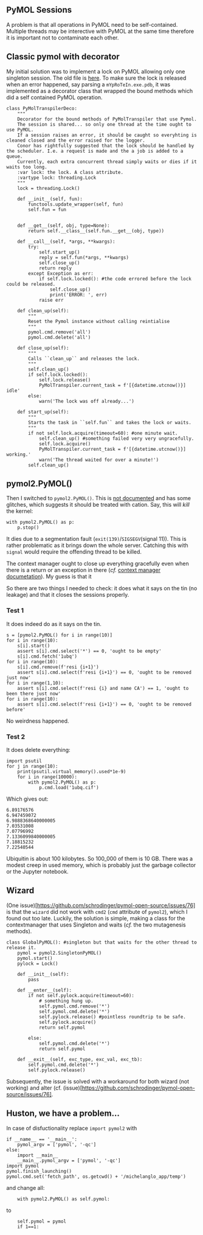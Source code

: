 ## PyMOL Sessions

A problem is that all operations in PyMOL need to be self-contained.
Multiple threads may be interective with PyMOL at the same time therefore it is important not to contaminate each other.

## Classic pymol with decorator
My initial solution was to implement a lock on PyMOL allowing only one singleton session. The old file is [here](original_transpiler.py).
To make sure the lock is released when an error happened, say parsing a `mYpRoTeIn.exe.pdb`, it was implemented as a decorator class that wrapped the bound methods which did a self contained PyMOL operation.

    class PyMolTranspilerDeco:
        """
        Decorator for the bound methods of PyMolTranspiler that use Pymol.
        The session is shared... so only one thread at the time ought to use PyMOL.
        If a session raises an error, it should be caught so everyhting is cleaned closed and the error raised for the logger.
        Conor has rightfully suggested that the lock should be handled by the scheduler. I.e. a request is made and the a job is added to a queue.
        Currently, each extra concurrent thread simply waits or dies if it waits too long.
        :var lock: the lock. A class attribute.
        :vartype lock: threading.Lock
        """
        lock = threading.Lock()
    
        def __init__(self, fun):
            functools.update_wrapper(self, fun)
            self.fun = fun
    
    
        def __get__(self, obj, type=None):
            return self.__class__(self.fun.__get__(obj, type))
    
        def __call__(self, *args, **kwargs):
            try:
                self.start_up()
                reply = self.fun(*args, **kwargs)
                self.close_up()
                return reply
            except Exception as err:
                if self.lock.locked(): #the code errored before the lock could be released.
                    self.close_up()
                    print('ERROR: ', err)
                raise err
    
        def clean_up(self):
            """
            Reset the Pymol instance without calling reintialise
            """
            pymol.cmd.remove('all')
            pymol.cmd.delete('all')
    
        def close_up(self):
            """
            Calls ``clean_up`` and releases the lock.
            """
            self.clean_up()
            if self.lock.locked():
                self.lock.release()
                PyMolTranspiler.current_task = f'[{datetime.utcnow()}] idle'
            else:
                warn('The lock was off already...')
    
        def start_up(self):
            """
            Starts the task in ``self.fun`` and takes the lock or waits.
            """
            if not self.lock.acquire(timeout=60): #one minute wait.
                self.clean_up() #something failed very very ungracefully.
                self.lock.acquire()
                PyMolTranspiler.current_task = f'[{datetime.utcnow()}] working.'
                warn('The thread waited for over a minute!')
            self.clean_up()

## pymol2.PyMOL()

Then I switched to `pymol2.PyMOL()`.
This is [not documented](https://github.com/schrodinger/pymol-open-source/tree/master/modules/pymol2) and has some glitches, which suggests it should be treated with cation.
Say, this will _kill_ the kernel:

    with pymol2.PyMOL() as p:
        p.stop()
        
It dies due to a segmentation fault (`exit(139)`/`SIGSEGV`(signal 11)). This is rather problematic as it brings down the whole server.
Catching this with `signal` would require the offending thread to be killed.

The context manager ought to close up everything gracefully even when there is a return or an exception in there (_cf._ [context manager documetation](https://docs.python.org/3/library/contextlib.html)).
My guess is that it 

So there are two things I needed to check: it does what it says on the tin (no leakage) and that it closes the sessions properly.

### Test 1

It does indeed do as it says on the tin.

    s = [pymol2.PyMOL() for i in range(10)]
    for i in range(10):
        s[i].start()
        assert s[i].cmd.select('*') == 0, 'ought to be empty'
        s[i].cmd.fetch('1ubq')
    for i in range(10):
        s[i].cmd.remove(f'resi {i+1}')
        assert s[i].cmd.select(f'resi {i+1}') == 0, 'ought to be removed just now'
    for i in range(1,10):
        assert s[i].cmd.select(f'resi {i} and name CA') == 1, 'ought to been there just now'
    for i in range(10):
        assert s[i].cmd.select(f'resi {i+1}') == 0, 'ought to be removed before'
        
No weirdness happened.

### Test 2

It does delete everything:

    import psutil
    for j in range(10):
        print(psutil.virtual_memory().used*1e-9)
        for i in range(10000):
            with pymol2.PyMOL() as p:
                p.cmd.load('1ubq.cif')
                
Which gives out:

    6.89176576
    6.947459072
    6.9888368640000005
    7.03531008
    7.07796992
    7.1336099840000005
    7.18815232
    7.22540544
    
Ubiquitin is about 100 kilobytes. So 100_000 of them is 10 GB.
There was a modest creep in used memory, which is probably just the garbage collector or the Jupyter notebook.

## Wizard

(One issue)[https://github.com/schrodinger/pymol-open-source/issues/76] is that the `wizard` did not work with `cmd2` (`cmd` attribute of `pymol2`), which I found out too late.
Luckily, the solution is simple, making a class for the contextmanager that uses Singleton and waits (_cf._ the two mutagenesis methods).

    class GlobalPyMOL(): #singleton but that waits for the other thread to release it.
        pymol = pymol2.SingletonPyMOL()
        pymol.start()
        pylock = Lock()
    
        def __init__(self):
            pass
    
        def __enter__(self):
            if not self.pylock.acquire(timeout=60):
                # something hung up.
                self.pymol.cmd.remove('*')
                self.pymol.cmd.delete('*')
                self.pylock.release() #pointless roundtrip to be safe.
                self.pylock.acquire()
                return self.pymol
    
            else:
                self.pymol.cmd.delete('*')
                return self.pymol
    
        def __exit__(self, exc_type, exc_val, exc_tb):
            self.pymol.cmd.delete('*')
            self.pylock.release()

Subsequently, the issue is solved with a workaround for both wizard (not working) and alter (cf. (issue)[https://github.com/schrodinger/pymol-open-source/issues/76].

## Huston, we have a problem...

In case of disfuctionality replace `import pymol2` with

    if __name__ == '__main__':
        pymol_argv = ['pymol', '-qc']
    else:
        import __main__
        __main__.pymol_argv = ['pymol', '-qc']
    import pymol
    pymol.finish_launching()
    pymol.cmd.set('fetch_path', os.getcwd() + '/michelanglo_app/temp')

and change all:

        with pymol2.PyMOL() as self.pymol:

to

        self.pymol = pymol
        if 1==1:
        
